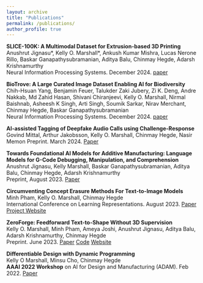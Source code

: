 ```yaml
---
layout: archive
title: "Publications"
permalink: /publications/
author_profile: true
---
```


**SLICE-100K: A Multimodal Dataset for Extrusion-based 3D Printing** <br> Anushrut Jignasu\*, Kelly O. Marshall\*, Ankush Kumar Mishra, Lucas Nerone Rillo, Baskar Ganapathysubramanian, Aditya Balu, Chinmay Hegde, Adarsh Krishnamurthy <br> Neural Information Processing Systems. December 2024. [paper](https://arxiv.org/abs/2407.04180)

**BioTrove: A Large Curated Image Dataset Enabling AI for Biodiversity** <br> Chih-Hsuan Yang, Benjamin Feuer, Talukder Zaki Jubery, Zi K. Deng, Andre Nakkab, Md Zahid Hasan, Shivani Chiranjeevi, Kelly O. Marshall, Nirmal Baishnab, Asheesh K Singh, Arti Singh, Soumik Sarkar, Nirav Merchant, Chinmay Hegde, Baskar Ganapathysubramanian <br> Neural Information Processing Systems. December 2024. [paper](https://openreview.net/forum?id=DFDCtGQs7S#discussion)

**AI-assisted Tagging of Deepfake Audio Calls using Challenge-Response** <br> Govind Mittal, Arthur Jakobsson, Kelly O. Marshall, Chinmay Hegde, Nasir Memon
Preprint. March 2024. [Paper](https://arxiv.org/abs/2402.18085)

**Towards Foundational AI Models for Additive Manufacturing: Language Models for G-Code Debugging, Manipulation, and Comprehension** <br> Anushrut Jignasu, Kelly Marshall, Baskar Ganapathysubramanian, Aditya Balu, Chinmay Hegde, Adarsh Krishnamurthy <br> Preprint, August 2023. [Paper](https://arxiv.org/abs/2309.02465)

**Circumventing Concept Erasure Methods For Text-to-Image Models** <br> Minh Pham, Kelly O. Marshall, Chinmay Hegde <br> International Conference on Learning Representations. August 2023. [Paper](https://arxiv.org/abs/2308.01508) [Project Website](https://nyu-dice-lab.github.io/CCE/)

**ZeroForge: Feedforward Text-to-Shape Without 3D Supervision** <br> Kelly O. Marshall, Minh Pham, Ameya Joshi, Anushrut Jignasu, Aditya Balu, Adarsh Krishnamurthy, Chinmay Hegde <br> Preprint. June 2023. [Paper](https://arxiv.org/abs/2306.08183) [Code](https://github.com/Km3888/ZeroForge) [Website](https://nyu-dice-lab.github.io/ZeroForge)

**Differentiable Design with Dynamic Programming** <br> Kelly O Marshall, Minsu Cho, Chinmay Hegde <br> **AAAI 2022 Workshop** on AI for Design and Manufacturing (ADAM). Feb 2022. [Paper](https://chomd90.github.io/publications/ADAM.pdf)
